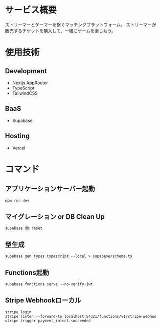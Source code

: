 # サービス概要

ストリーマーとゲーマーを繋ぐマッチングプラットフォーム。
ストリーマーが販売するチケットを購入して、一緒にゲームを楽しもう。

# 使用技術

## Development
- Nextjs AppRouter
- TypeScript
- TailwindCSS

## BaaS
- Supabase

## Hosting
- Vercel

# コマンド

## アプリケーションサーバー起動

```
npm run dev
```

## マイグレーション or DB Clean Up

```
supabase db reset
```

## 型生成

```
supabase gen types typescript --local > supabase/schema.ts
```

## Functions起動

```
supabase functions serve --no-verify-jwt
```

## Stripe Webhookローカル

```
stripe login
stripe listen --forward-to localhost:54321/functions/v1/stripe-webhoo
stripe trigger payment_intent.succeeded
```
